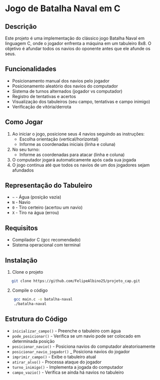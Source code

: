 # Jogo de Batalha Naval em C

## Descrição
Este projeto é uma implementação do clássico jogo Batalha Naval em linguagem C, onde o jogador enfrenta a máquina em um tabuleiro 8x8. O objetivo é afundar todos os navios do oponente antes que ele afunde os seus.

## Funcionalidades 
- Posicionamento manual dos navios pelo jogador
- Posicionamento aleatório dos navios do computador
- Sistema de turnos alternados (jogador vs computador)
- Registro de tentativas e acertos
- Visualização dos tabuleiros (seu campo, tentativas e campo inimigo)
- Verificação de vitória/derrota

## Como Jogar
1. Ao iniciar o jogo, posicione seus 4 navios seguindo as instruções:
    - Escolha orientação (vertical/horizontal)
    - Informe as coordenadas iniciais (linha e coluna)
2. No seu turno:
    - Informe as coordenadas para atacar (linha e coluna)
3. O computador jogará automaticamente após cada sua jogada
4. O jogo continua até que todos os navios de um dos jogadores sejam afundados


## Representação do Tabuleiro
- `~` - Água (posição vazia)
- `N` - Navio
- `0` - Tiro certeiro (acertou um navio)
- `X` - Tiro na água (errou)

## Requisitos
- Compilador C (gcc recomendado)
- Sistema operacional com terminal

## Instalação

1. Clone o projeto
```sh
   git clone https://github.com/FelipeAlbino25/projeto_cap.git
   ```
2. Compile o código
```sh
    gcc main.c -o batalha-naval
    ./batalha-naval
   ```

## Estrutura do Código
- `inicializar_campo()` - Preenche o tabuleiro com água
- `pode_posicionar()` - Verifica se um navio pode ser colocado em determinada posição 
- `posicionar_navio()` - Posiciona navios do computador aleatorioamente
- `posicionar_navio_jogador()` _ Posiciona navios do jogador
- `imprimir_campo()` - Exibe o tabuleiro atual
- `atirar_alvo()` - Processa ataque do jogador
- `turno_inimigo()` - Implementa a jogada do computador
- `campo_vazio()` - Verifica se ainda há navios no tabuleiro


